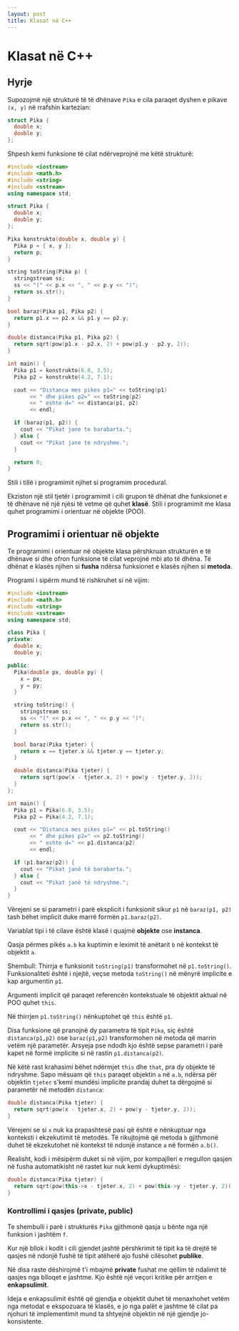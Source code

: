 ```yaml
---
layout: post
title: Klasat në C++
---
```


# Klasat në C++

## Hyrje

Supozojmë një strukturë të të dhënave `Pika` e cila paraqet dyshen e pikave `(x, y)` në rrafshin kartezian:

```cpp
struct Pika {
  double x;
  double y;
};
```

Shpesh kemi funksione të cilat ndërveprojnë me këtë strukturë:

```cpp
#include <iostream>
#include <math.h>
#include <string>
#include <sstream>
using namespace std;

struct Pika {
  double x;
  double y;
};

Pika konstrukto(double x, double y) {
  Pika p = { x, y };
  return p;
}

string toString(Pika p) {
  stringstream ss;
  ss << "(" << p.x << ", " << p.y << ")";
  return ss.str();
}

bool baraz(Pika p1, Pika p2) {
  return p1.x == p2.x && p1.y == p2.y;
}

double distanca(Pika p1, Pika p2) {
  return sqrt(pow(p1.x - p2.x, 2) + pow(p1.y - p2.y, 2));
}

int main() {
  Pika p1 = konstrukto(6.0, 3.5);
  Pika p2 = konstrukto(4.2, 7.1);

  cout << "Distanca mes pikes p1=" << toString(p1)
       << " dhe pikes p2=" << toString(p2)
       << " eshte d=" << distanca(p1, p2)
       << endl;

  if (baraz(p1, p2)) {
    cout << "Pikat jane te barabarta.";
  } else {
    cout << "Pikat jane te ndryshme.";
  }

  return 0;
}
```

Stili i tillë i programimit njihet si programim procedural.

Ekziston një stil tjetër i programimit i cili grupon të dhënat dhe funksionet e të dhënave në një njësi të vetme që quhet **klasë**. Stili i programimit me klasa quhet programimi i orientuar në objekte (POO).

## Programimi i orientuar në objekte

Te programimi i orientuar në objekte klasa përshkruan strukturën e të dhënave si dhe ofron funksione të cilat veprojnë mbi ato të dhëna. Të dhënat e klasës njihen si **fusha** ndërsa funksionet e klasës njihen si **metoda**.

Programi i sipërm mund të rishkruhet si në vijim:

```cpp
#include <iostream>
#include <math.h>
#include <string>
#include <sstream>
using namespace std;

class Pika {
private:
  double x;
  double y;

public:
  Pika(double px, double py) {
    x = px;
    y = py;
  }

  string toString() {
    stringstream ss;
    ss << "(" << p.x << ", " << p.y << ")";
    return ss.str();
  }

  bool baraz(Pika tjeter) {
    return x == tjeter.x && tjeter.y == tjeter.y;
  }

  double distanca(Pika tjeter) {
    return sqrt(pow(x - tjeter.x, 2) + pow(y - tjeter.y, 2));
  }
};

int main() {
  Pika p1 = Pika(6.0, 3.5);
  Pika p2 = Pika(4.2, 7.1);

  cout << "Distanca mes pikes p1=" << p1.toString()
       << " dhe pikes p2=" << p2.toString()
       << " eshte d=" << p1.distanca(p2)
       << endl;

  if (p1.baraz(p2)) {
    cout << "Pikat janë të barabarta.";
  } else {
    cout << "Pikat janë të ndryshme.";
  }
}
```

Vërejeni se si parametri i parë eksplicit i funksionit sikur `p1` në `baraz(p1, p2)` tash bëhet implicit duke marrë formën `p1.baraz(p2)`.

Variablat tipi i të cilave është klasë i quajmë **objekte** ose **instanca**.

Qasja përmes pikës `a.b` ka kuptimin e leximit të anëtarit `b` në kontekst të objektit `a`.

Shembull: Thirrja e funksionit `toString(p1)` transformohet në `p1.toString()`. Funksionaliteti është i njejtë, veçse metoda `toString()` në mënyrë implicite e kap argumentin `p1`.

Argumenti implicit që paraqet referencën kontekstuale të objektit aktual në POO quhet `this`.

Në thirrjen `p1.toString()` nënkuptohet që `this` është `p1`.

Disa funksione që pranojnë dy parametra të tipit `Pika`, siç është `distanca(p1,p2)` ose `baraz(p1,p2)` transformohen në metoda që marrin vetëm një parametër. Arsyeja pse ndodh kjo është sepse parametri i parë kapet në formë implicite si në rastin `p1.distanca(p2)`.

Në këtë rast krahasimi bëhet ndërmjet `this` dhe `that`, pra dy objekte të ndryshme. Sapo mësuam që `this` paraqet objektin `a` në `a.b`, ndërsa për objektin `tjeter` s'kemi mundësi implicite prandaj duhet ta dërgojmë si parametër në metodën `distanca`:

```cpp
double distanca(Pika tjeter) {
  return sqrt(pow(x - tjeter.x, 2) + pow(y - tjeter.y, 2));
}
```

Vërejeni se si `x` nuk ka prapashtesë pasi që është e nënkuptuar nga konteksti i ekzekutimit të metodës. Të rikujtojmë që metoda `b` gjithmonë duhet të ekzekutohet në kontekst të ndonjë instance `a` në formën `a.b()`.

Realisht, kodi i mësipërm duket si në vijim, por kompajlleri e rregullon qasjen në fusha automatikisht në rastet kur nuk kemi dykuptimësi:

```cpp
double distanca(Pika tjeter) {
  return sqrt(pow(this->x - tjeter.x, 2) + pow(this->y - tjeter.y, 2));
}
```

### Kontrollimi i qasjes (private, public)

Te shembulli i parë i strukturës `Pika` gjithmonë qasja u bënte nga një funksion i jashtëm `f`.

Kur një bllok i kodit i cili gjendet jashtë përshkrimit të tipit ka të drejtë të qasjes në ndonjë fushë të tipit atëherë ajo fushë cilësohet **publike**.

Në disa raste dëshirojmë t'i mbajmë **private** fushat me qëllim të ndalimit të qasjes nga blloqet e jashtme. Kjo është një veçori kritike për arritjen e **enkapsulimit**.

Ideja e enkapsulimit është që gjendja e objektit duhet të menaxhohet vetëm nga metodat e ekspozuara të klasës, e jo nga palët e jashtme të cilat pa njohuri të implementimit mund ta shtyejnë objektin në një gjendje jo-konsistente.
